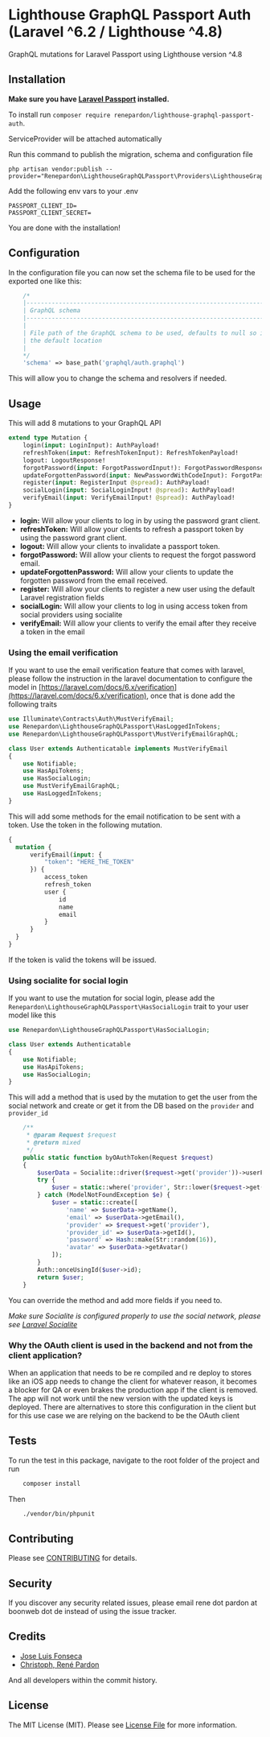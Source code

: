Lighthouse GraphQL Passport Auth (Laravel ^6.2 / Lighthouse ^4.8)
===============================================

GraphQL mutations for Laravel Passport using Lighthouse version ^4.8

## Installation

**Make sure you have [Laravel Passport](https://laravel.com/docs/6.x/passport) installed.**

To install run `composer require renepardon/lighthouse-graphql-passport-auth`.

ServiceProvider will be attached automatically

Run this command to publish the migration, schema and configuration file

```
php artisan vendor:publish --provider="Renepardon\LighthouseGraphQLPassport\Providers\LighthouseGraphQLPassportServiceProvider"
```

Add the following env vars to your .env

```
PASSPORT_CLIENT_ID=
PASSPORT_CLIENT_SECRET=
```

You are done with the installation!


## Configuration

In the configuration file you can now set the schema file to be used for the exported one like this:

```php
    /*
    |--------------------------------------------------------------------------
    | GraphQL schema
    |--------------------------------------------------------------------------
    |
    | File path of the GraphQL schema to be used, defaults to null so it uses
    | the default location
    |
    */
    'schema' => base_path('graphql/auth.graphql')
```

This will allow you to change the schema and resolvers if needed.

## Usage

This will add 8 mutations to your GraphQL API

```graphql
extend type Mutation {
    login(input: LoginInput): AuthPayload!
    refreshToken(input: RefreshTokenInput): RefreshTokenPayload!
    logout: LogoutResponse!
    forgotPassword(input: ForgotPasswordInput!): ForgotPasswordResponse!
    updateForgottenPassword(input: NewPasswordWithCodeInput): ForgotPasswordResponse!
    register(input: RegisterInput @spread): AuthPayload!
    socialLogin(input: SocialLoginInput! @spread): AuthPayload!
    verifyEmail(input: VerifyEmailInput! @spread): AuthPayload!
}
```

- **login:** Will allow your clients to log in by using the password grant client.
- **refreshToken:** Will allow your clients to refresh a passport token by using the password grant client.
- **logout:** Will allow your clients to invalidate a passport token.
- **forgotPassword:** Will allow your clients to request the forgot password email.
- **updateForgottenPassword:** Will allow your clients to update the forgotten password from the email received.
- **register:** Will allow your clients to register a new user using the default Laravel registration fields
- **socialLogin:** Will allow your clients to log in using access token from social providers using socialite
- **verifyEmail:** Will allow your clients to verify the email after they receive a token in the email

### Using the email verification

If you want to use the email verification feature that comes with laravel, please follow the instruction in the laravel documentation to configure the model in [https://laravel.com/docs/6.x/verification](https://laravel.com/docs/6.x/verification), once that is done add the following traits

```php
use Illuminate\Contracts\Auth\MustVerifyEmail;
use Renepardon\LighthouseGraphQLPassport\HasLoggedInTokens;
use Renepardon\LighthouseGraphQLPassport\MustVerifyEmailGraphQL;

class User extends Authenticatable implements MustVerifyEmail
{
    use Notifiable;
    use HasApiTokens;
    use HasSocialLogin;
    use MustVerifyEmailGraphQL;
    use HasLoggedInTokens;
}
```
This will add some methods for the email notification to be sent with a token. Use the token in the following mutation.

```graphql
{
  mutation {
      verifyEmail(input: {
          "token": "HERE_THE_TOKEN"
      }) {
          access_token
          refresh_token
          user {
              id
              name
              email
          }
      }
  }
}
```

If the token is valid the tokens will be issued.

### Using socialite for social login

If you want to use the mutation for social login, please add the `Renepardon\LighthouseGraphQLPassport\HasSocialLogin` 
trait to your user model like this

```php
use Renepardon\LighthouseGraphQLPassport\HasSocialLogin;

class User extends Authenticatable
{
    use Notifiable;
    use HasApiTokens;
    use HasSocialLogin;
}
```

This will add a method that is used by the mutation to get the user from the social network and create or get it from 
the DB based on the `provider` and `provider_id`

```php
    /**
     * @param Request $request
     * @return mixed
     */
    public static function byOAuthToken(Request $request)
    {
        $userData = Socialite::driver($request->get('provider'))->userFromToken($request->get('token'));
        try {
            $user = static::where('provider', Str::lower($request->get('provider')))->where('provider_id', $userData->getId())->firstOrFail();
        } catch (ModelNotFoundException $e) {
            $user = static::create([
                'name' => $userData->getName(),
                'email' => $userData->getEmail(),
                'provider' => $request->get('provider'),
                'provider_id' => $userData->getId(),
                'password' => Hash::make(Str::random(16)),
                'avatar' => $userData->getAvatar()
            ]);
        }
        Auth::onceUsingId($user->id);
        return $user;
    }
``` 

You can override the method and add more fields if you need to.

*Make sure Socialite is configured properly to use the social network, please see [Laravel Socialite](https://laravel.com/docs/6.x/socialite)* 

### Why the OAuth client is used in the backend and not from the client application?

When an application that needs to be re compiled and re deploy to stores like an iOS app needs to change the client for 
whatever reason, it becomes a blocker for QA or even brakes the production app if the client is removed. The app will 
not work until the new version with the updated keys is deployed. There are alternatives to store this configuration 
in the client but for this use case we are relying on the backend to be the OAuth client

## Tests

To run the test in this package, navigate to the root folder of the project and run

```bash
    composer install
```
Then

```bash
    ./vendor/bin/phpunit
```

## Contributing

Please see [CONTRIBUTING](CONTRIBUTING.md) for details.

## Security

If you discover any security related issues, please email rene dot pardon at boonweb dot de instead of using the issue 
tracker.

## Credits

- [Jose Luis Fonseca](https://github.com/joselfonseca)
- [Christoph, René Pardon](https://github.com/renepardon)

And all developers within the commit history.

## License

The MIT License (MIT). Please see [License File](LICENSE.md) for more information.

